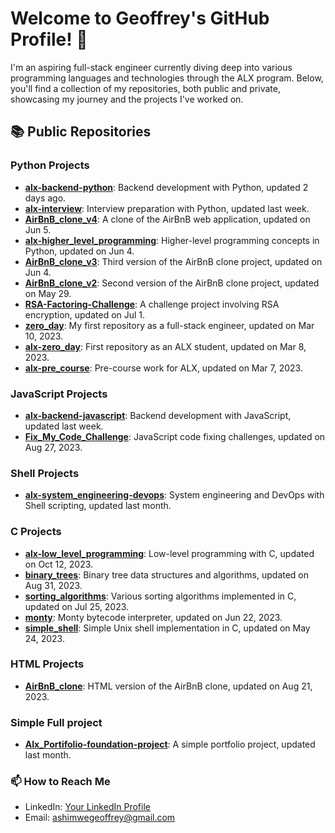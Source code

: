 # Welcome to Geoffrey's GitHub Profile! 👋

I'm an aspiring full-stack engineer currently diving deep into various programming languages and technologies through the ALX program. Below, you'll find a collection of my repositories, both public and private, showcasing my journey and the projects I've worked on.

## 📚 Public Repositories

### Python Projects
- **[alx-backend-python](https://github.com/AshmweGeoffrey/alx-backend-python)**: Backend development with Python, updated 2 days ago.
- **[alx-interview](https://github.com/AshmweGeoffrey/alx-interview)**: Interview preparation with Python, updated last week.
- **[AirBnB_clone_v4](https://github.com/AshmweGeoffrey/AirBnB_clone_v4)**: A clone of the AirBnB web application, updated on Jun 5.
- **[alx-higher_level_programming](https://github.com/AshmweGeoffrey/alx-higher_level_programming)**: Higher-level programming concepts in Python, updated on Jun 4.
- **[AirBnB_clone_v3](https://github.com/AshmweGeoffrey/AirBnB_clone_v3)**: Third version of the AirBnB clone project, updated on Jun 4.
- **[AirBnB_clone_v2](https://github.com/AshmweGeoffrey/AirBnB_clone_v2)**: Second version of the AirBnB clone project, updated on May 29.
- **[RSA-Factoring-Challenge](https://github.com/AshmweGeoffrey/RSA-Factoring-Challenge)**: A challenge project involving RSA encryption, updated on Jul 1.
- **[zero_day](https://github.com/AshmweGeoffrey/zero_day)**: My first repository as a full-stack engineer, updated on Mar 10, 2023.
- **[alx-zero_day](https://github.com/AshmweGeoffrey/alx-zero_day)**: First repository as an ALX student, updated on Mar 8, 2023.
- **[alx-pre_course](https://github.com/AshmweGeoffrey/alx-pre_course)**: Pre-course work for ALX, updated on Mar 7, 2023.

### JavaScript Projects
- **[alx-backend-javascript](https://github.com/AshmweGeoffrey/alx-backend-javascript)**: Backend development with JavaScript, updated last week.
- **[Fix_My_Code_Challenge](https://github.com/AshmweGeoffrey/Fix_My_Code_Challenge)**: JavaScript code fixing challenges, updated on Aug 27, 2023.

### Shell Projects
- **[alx-system_engineering-devops](https://github.com/AshmweGeoffrey/alx-system_engineering-devops)**: System engineering and DevOps with Shell scripting, updated last month.

### C Projects
- **[alx-low_level_programming](https://github.com/AshmweGeoffrey/alx-low_level_programming)**: Low-level programming with C, updated on Oct 12, 2023.
- **[binary_trees](https://github.com/AshmweGeoffrey/binary_trees)**: Binary tree data structures and algorithms, updated on Aug 31, 2023.
- **[sorting_algorithms](https://github.com/AshmweGeoffrey/sorting_algorithms)**: Various sorting algorithms implemented in C, updated on Jul 25, 2023.
- **[monty](https://github.com/AshmweGeoffrey/monty)**: Monty bytecode interpreter, updated on Jun 22, 2023.
- **[simple_shell](https://github.com/AshmweGeoffrey/simple_shell)**: Simple Unix shell implementation in C, updated on May 24, 2023.

### HTML Projects
- **[AirBnB_clone](https://github.com/AshmweGeoffrey/AirBnB_clone)**: HTML version of the AirBnB clone, updated on Aug 21, 2023.
### Simple Full project
- **[Alx_Portifolio-foundation-project](https://github.com/AshmweGeoffrey/Alx_Portifolio-foundation-project)**: A simple portfolio project, updated last month.


### 📫 How to Reach Me
- LinkedIn: [Your LinkedIn Profile](https://www.linkedin.com/in/ashimwe-geoffrey/)
- Email: ashimwegeoffrey@gmail.com
